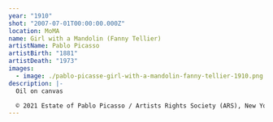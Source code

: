 ```yaml
---
year: "1910"
shot: "2007-07-01T00:00:00.000Z"
location: MoMA
name: Girl with a Mandolin (Fanny Tellier)
artistName: Pablo Picasso
artistBirth: "1881"
artistDeath: "1973"
images:
  - image: ./pablo-picasse-girl-with-a-mandolin-fanny-tellier-1910.png
description: |-
  Oil on canvas

  © 2021 Estate of Pablo Picasso / Artists Rights Society (ARS), New York
---
```

